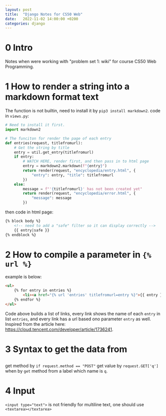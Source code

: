 ```yaml
---
layout: post
title:  "Django Notes for CS50 Web"
date:   2022-11-02 14:00:00 +0200
categories: django
---
```


# 0 Intro
Notes when were working with "problem set 1: wiki" for course CS50 Web Programming.


# 1 How to render a string into a markdown format text
The function is not builtin, need to install it by `pip3 install markdown2`.
code in `views.py`:

```python
# Need to install it first.
import markdown2

# The funciton for render the page of each entry
def entries(request, titlefromurl):
    # Get the string by title 
    entry = util.get_entry(titlefromurl)
    if entry:
        # WATCH HERE, render first, and then pass in to html page
        entry = markdown2.markdown(f"{entry}")
        return render(request, "encyclopedia/entry.html", {
            "entry": entry, "title": titlefromurl
        })
    else:
        message = f"'{titlefromurl}' has not been created yet"
        return render(request, "encyclopedia/error.html", {
            "message": message
        })
```

then code in html page:

```html
{% block body %}
    <!-- need to add a "safe" filter so it can display correctly -->
    {{ entry|safe }}
{% endblock %}
```


# 2 How to compile a parameter in `{% url %}`
example is below:

```html
<ul>
    {% for entry in entries %}
        <li><a href="{% url 'entries' titlefromurl=entry %}">{{ entry }}</a></li>
    {% endfor %}
</ul>
```

Code above builds a list of links, every link shows the name of each `entry` in list `entries`, and every link has a url based ono parameter `entry` as well.
Inspired from the article here: https://cloud.tencent.com/developer/article/1736241.


# 3 Syntax to get the data from <form>
get method by `if request.method == "POST"`
get value by `request.GET['q']` when by `get` method from a label which name is `q`.


# 4 Input
`<input type="text">` is not friendly for multiline text, one should use `<textarea></textarea>`
